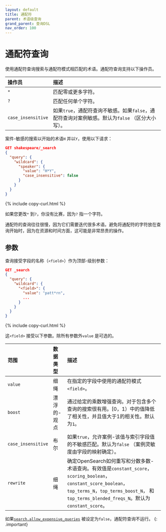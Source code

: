 ```yaml
---
layout: default
title: 通配符
parent: 术语级查询
grand_parent: 查询DSL
nav_order: 100
---
```


# 通配符查询

使用通配符查询搜索与通配符模式相匹配的术语。通配符查询支持以下操作员。

操作员| 描述
:--- | :---
`*` | 匹配零或更多字符。
`?` | 匹配任何单个字符。
`case_insensitive` | 如果`true`，通配符查询不敏感。如果`false`，通配符查询对案例敏感。默认为`false` （区分大小写）。

案件-敏感的搜索以开始的术语`H` 并以`Y`，使用以下请求：

```json
GET shakespeare/_search
{
  "query": {
    "wildcard": {
      "speaker": {
        "value": "H*Y",
        "case_insensitive": false
      }
    }
  }
}
```
{% include copy-curl.html %}

如果您更改`*` 到`?`，你没有比赛，因为`?` 指一个字符。

通配符的查询往往很慢，因为它们需要迭代很多术语。避免将通配符的字符放在查询开始时，因为在资源和时间方面，这可能是非常昂贵的操作。

## 参数

查询接受字段的名称（`<field>`）作为顶部-级别参数：

```json
GET _search
{
  "query": {
    "wildcard": {
      "<field>": {
        "value": "patt*rn",
        ...
      }
    }
  }
}
```
{% include copy-curl.html %}

这`<field>` 接受以下参数。除所有参数外`value` 是可选的。

范围| 数据类型| 描述
:--- | :--- | :---
`value` | 细绳| 在指定的字段中使用的通配符模式`<field>`。
`boost` | 漂浮的-观点| 通过给定的乘数增强查询。对于包含多个查询的搜索很有用。[0，1）中的值降低了相关性，并且值大于1的相关性。默认为`1`。
`case_insensitive` | 布尔| 如果`true`，允许案例-该值与索引字段值的不敏感匹配。默认为`false` （案例灵敏度由字段的映射确定）。
`rewrite` | 细绳| 确定OpenSearch如何重写和分数多数-术语查询。有效值是`constant_score`，`scoring_boolean`，`constant_score_boolean`，`top_terms_N`，`top_terms_boost_N`， 和`top_terms_blended_freqs_N`。默认为`constant_score`。

如果[`search.allow_expensive_queries`]({{site.url}}{{site.baseurl}}/query-dsl/index/#expensive-queries) 被设定为`false`，通配符查询不运行。
{: .important}


